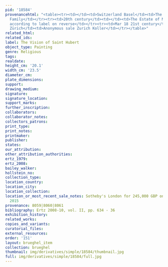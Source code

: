 ```yaml
---
pid: '18584'
provenancehtml: "<table><tr><td></td><td>Switzerland Basel</td><td>The Vischer-Sarasin
  Family</td></tr><tr><td>20th century</td><td></td><td>The Estate of Marian Sarasin
  according to label on reverse</td></tr><tr><td>Mar 18 21st century</td><td>Switzerland
  Zürich</td><td>Anonymous sale Zurich Koller</td></tr></table>"
related_html:
related_ids:
label: The Vision of Saint Hubert
object_type: Painting
genre: Religious
tags:
realdate:
height_cm: '20.1'
width_cm: '23.5'
diameter_cm:
plate_dimensions:
support:
drawing_medium:
signature:
signature_location:
support_marks:
further_inscription:
collaborators:
collaborator_notes:
collectors_patrons:
print_type:
print_notes:
printmaker:
publisher:
states:
our_attribution:
other_attribution_authorities:
ertz_1979:
ertz_2008:
bailey_walker:
hollstein_no:
collection_type:
location_country:
location_city:
location_collection:
location_or_most_recent_sale_notes: Sotheby's London for 245,000 GBP on July 8th,
  2015
provenance: 8059|8060|8061
bibliography: Ertz 2008-10, vol. II, pp. 634 - 36
exhibition_history:
related_works:
copies_and_variants:
curatorial_files:
external_resources:
order: '151'
layout: brueghel_item
collection: brueghel
thumbnail: img/derivatives/simple/18584/thumbnail.jpg
full: img/derivatives/simple/18584/full.jpg
---
```

